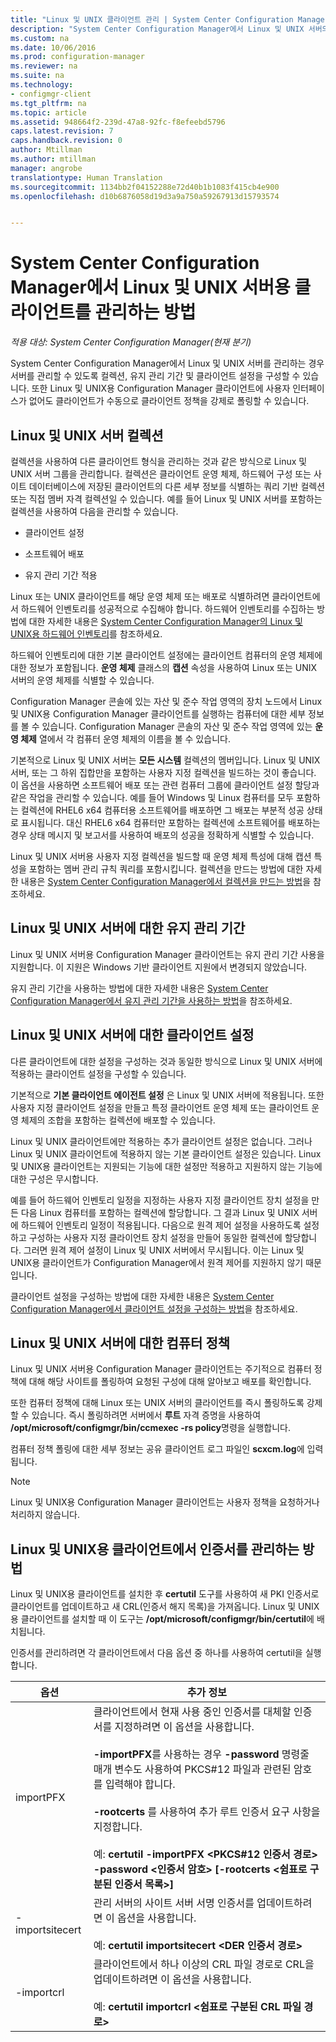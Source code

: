 ```yaml
---
title: "Linux 및 UNIX 클라이언트 관리 | System Center Configuration Manager"
description: "System Center Configuration Manager에서 Linux 및 UNIX 서버의 클라이언트 관리"
ms.custom: na
ms.date: 10/06/2016
ms.prod: configuration-manager
ms.reviewer: na
ms.suite: na
ms.technology:
- configmgr-client
ms.tgt_pltfrm: na
ms.topic: article
ms.assetid: 948664f2-239d-47a8-92fc-f8efeebd5796
caps.latest.revision: 7
caps.handback.revision: 0
author: Mtillman
ms.author: mtillman
manager: angrobe
translationtype: Human Translation
ms.sourcegitcommit: 1134bb2f04152288e72d40b1b1083f415cb4e900
ms.openlocfilehash: d10b6876058d19d3a9a750a59267913d15793574


---
```

# <a name="how-to-manage-clients-for-linux-and-unix-servers-in-system-center-configuration-manager"></a>System Center Configuration Manager에서 Linux 및 UNIX 서버용 클라이언트를 관리하는 방법

*적용 대상: System Center Configuration Manager(현재 분기)*

System Center Configuration Manager에서 Linux 및 UNIX 서버를 관리하는 경우 서버를 관리할 수 있도록 컬렉션, 유지 관리 기간 및 클라이언트 설정을 구성할 수 있습니다. 또한 Linux 및 UNIX용 Configuration Manager 클라이언트에 사용자 인터페이스가 없어도 클라이언트가 수동으로 클라이언트 정책을 강제로 폴링할 수 있습니다.

##  <a name="a-namebkmkcollectionsforlnua-collections-of-linux-and-unix-servers"></a><a name="BKMK_CollectionsforLnU"></a> Linux 및 UNIX 서버 컬렉션  
 컬렉션을 사용하여 다른 클라이언트 형식을 관리하는 것과 같은 방식으로 Linux 및 UNIX 서버 그룹을 관리합니다. 컬렉션은 클라이언트 운영 체제, 하드웨어 구성 또는 사이트 데이터베이스에 저장된 클라이언트의 다른 세부 정보를 식별하는 쿼리 기반 컬렉션 또는 직접 멤버 자격 컬렉션일 수 있습니다. 예를 들어 Linux 및 UNIX 서버를 포함하는컬렉션을 사용하여 다음을 관리할 수 있습니다.  

-   클라이언트 설정  

-   소프트웨어 배포  

-   유지 관리 기간 적용  

 Linux 또는 UNIX 클라이언트를 해당 운영 체제 또는 배포로 식별하려면 클라이언트에서 하드웨어 인벤토리를 성공적으로 수집해야 합니다. 하드웨어 인벤토리를 수집하는 방법에 대한 자세한 내용은 [System Center Configuration Manager의 Linux 및 UNIX용 하드웨어 인벤토리](../../../core/clients/manage/inventory/hardware-inventory-for-linux-and-unix.md)를 참조하세요.  

 하드웨어 인벤토리에 대한 기본 클라이언트 설정에는 클라이언트 컴퓨터의 운영 체제에 대한 정보가 포함됩니다. **운영 체제** 클래스의 **캡션** 속성을 사용하여 Linux 또는 UNIX 서버의 운영 체제를 식별할 수 있습니다.  

 Configuration Manager 콘솔에 있는 자산 및 준수 작업 영역의 장치 노드에서 Linux 및 UNIX용 Configuration Manager 클라이언트를 실행하는 컴퓨터에 대한 세부 정보를 볼 수 있습니다. Configuration Manager 콘솔의 자산 및 준수 작업 영역에 있는 **운영 체제** 열에서 각 컴퓨터 운영 체제의 이름을 볼 수 있습니다.  

 기본적으로 Linux 및 UNIX 서버는 **모든 시스템** 컬렉션의 멤버입니다. Linux 및 UNIX 서버, 또는 그 하위 집합만을 포함하는 사용자 지정 컬렉션을 빌드하는 것이 좋습니다. 이 옵션을 사용하면 소프트웨어 배포 또는 관련 컴퓨터 그룹에 클라이언트 설정 할당과 같은 작업을 관리할 수 있습니다. 예를 들어 Windows 및 Linux 컴퓨터를 모두 포함하는 컬렉션에 RHEL6 x64 컴퓨터용 소프트웨어를 배포하면 그 배포는 부분적 성공 상태로 표시됩니다. 대신 RHEL6 x64 컴퓨터만 포함하는 컬렉션에 소프트웨어를 배포하는 경우 상태 메시지 및 보고서를 사용하여 배포의 성공을 정확하게 식별할 수 있습니다.  

 Linux 및 UNIX 서버용 사용자 지정 컬렉션을 빌드할 때 운영 체제 특성에 대해 캡션 특성을 포함하는 멤버 관리 규칙 쿼리를 포함시킵니다. 컬렉션을 만드는 방법에 대한 자세한 내용은 [System Center Configuration Manager에서 컬렉션을 만드는 방법](../../../core/clients/manage/collections/create-collections.md)을 참조하세요.  

##  <a name="a-namebkmkmaintenancewindowsforlnua-maintenance-windows-for-linux-and-unix-servers"></a><a name="BKMK_MaintenanceWindowsforLnU"></a> Linux 및 UNIX 서버에 대한 유지 관리 기간  
 Linux 및 UNIX 서버용 Configuration Manager 클라이언트는 유지 관리 기간 사용을 지원합니다. 이 지원은 Windows 기반 클라이언트 지원에서 변경되지 않았습니다.  

 유지 관리 기간을 사용하는 방법에 대한 자세한 내용은 [System Center Configuration Manager에서 유지 관리 기간을 사용하는 방법](../../../core/clients/manage/collections/use-maintenance-windows.md)을 참조하세요.  

##  <a name="a-namebkmkclientsettingsforlnua-client-settings-for-linux-and-unix-servers"></a><a name="BKMK_ClientSettingsforLnU"></a> Linux 및 UNIX 서버에 대한 클라이언트 설정  
 다른 클라이언트에 대한 설정을 구성하는 것과 동일한 방식으로 Linux 및 UNIX 서버에 적용하는 클라이언트 설정을 구성할 수 있습니다.  

 기본적으로 **기본 클라이언트 에이전트 설정** 은 Linux 및 UNIX 서버에 적용됩니다. 또한 사용자 지정 클라이언트 설정을 만들고 특정 클라이언트 운영 체제 또는 클라이언트 운영 체제의 조합을 포함하는 컬렉션에 배포할 수 있습니다.  

 Linux 및 UNIX 클라이언트에만 적용하는 추가 클라이언트 설정은 없습니다. 그러나 Linux 및 UNIX 클라이언트에 적용하지 않는 기본 클라이언트 설정은 있습니다. Linux 및 UNIX용 클라이언트는 지원되는 기능에 대한 설정만 적용하고 지원하지 않는 기능에 대한 구성은 무시합니다.  

 예를 들어 하드웨어 인벤토리 일정을 지정하는 사용자 지정 클라이언트 장치 설정을 만든 다음 Linux 컴퓨터를 포함하는 컬렉션에 할당합니다. 그 결과 Linux 및 UNIX 서버에 하드웨어 인벤토리 일정이 적용됩니다. 다음으로 원격 제어 설정을 사용하도록 설정하고 구성하는 사용자 지정 클라이언트 장치 설정을 만들어 동일한 컬렉션에 할당합니다. 그러면 원격 제어 설정이 Linux 및 UNIX 서버에서 무시됩니다. 이는 Linux 및 UNIX용 클라이언트가 Configuration Manager에서 원격 제어를 지원하지 않기 때문입니다.  

 클라이언트 설정을 구성하는 방법에 대한 자세한 내용은 [System Center Configuration Manager에서 클라이언트 설정을 구성하는 방법](../../../core/clients/deploy/configure-client-settings.md)을 참조하세요.  

##  <a name="a-namebkmkpolicyforlnua-computer-policy-for-linux-and-unix-servers"></a><a name="BKMK_PolicyforLnU"></a> Linux 및 UNIX 서버에 대한 컴퓨터 정책  
 Linux 및 UNIX 서버용 Configuration Manager 클라이언트는 주기적으로 컴퓨터 정책에 대해 해당 사이트를 폴링하여 요청된 구성에 대해 알아보고 배포를 확인합니다.  

 또한 컴퓨터 정책에 대해 Linux 또는 UNIX 서버의 클라이언트를 즉시 폴링하도록 강제할 수 있습니다. 즉시 폴링하려면 서버에서 **루트** 자격 증명을 사용하여 **/opt/microsoft/configmgr/bin/ccmexec -rs policy**명령을 실행합니다.  

 컴퓨터 정책 폴링에 대한 세부 정보는 공유 클라이언트 로그 파일인 **scxcm.log**에 입력됩니다.  

> [!NOTE]  
>  Linux 및 UNIX용 Configuration Manager 클라이언트는 사용자 정책을 요청하거나 처리하지 않습니다.  

##  <a name="a-namebkmkmanagelinuxcertsa-how-to-manage-certificates-on-the-client-for-linux-and-unix"></a><a name="BKMK_ManageLinuxCerts"></a> Linux 및 UNIX용 클라이언트에서 인증서를 관리하는 방법  
 Linux 및 UNIX용 클라이언트를 설치한 후 **certutil** 도구를 사용하여 새 PKI 인증서로 클라이언트를 업데이트하고 새 CRL(인증서 해지 목록)을 가져옵니다. Linux 및 UNIX용 클라이언트를 설치할 때 이 도구는 **/opt/microsoft/configmgr/bin/certutil**에 배치됩니다.  

 인증서를 관리하려면 각 클라이언트에서 다음 옵션 중 하나를 사용하여 certutil을 실행합니다.  

|옵션|추가 정보|  
|------------|----------------------|  
|importPFX|클라이언트에서 현재 사용 중인 인증서를 대체할 인증서를 지정하려면 이 옵션을 사용합니다.<br /><br /> **-importPFX**를 사용하는 경우 **-password** 명령줄 매개 변수도 사용하여 PKCS#12 파일과 관련된 암호를 입력해야 합니다.<br /><br /> **-rootcerts** 를 사용하여 추가 루트 인증서 요구 사항을 지정합니다.<br /><br /> 예: **certutil -importPFX &lt;PKCS#12 인증서 경로> -password &lt;인증서 암호\> [-rootcerts &lt;쉼표로 구분된 인증서 목록>]**|  
|-importsitecert|관리 서버의 사이트 서버 서명 인증서를 업데이트하려면 이 옵션을 사용합니다.<br /><br /> 예: **certutil importsitecert &lt;DER 인증서 경로\>**|  
|-importcrl|클라이언트에서 하나 이상의 CRL 파일 경로로 CRL을 업데이트하려면 이 옵션을 사용합니다.<br /><br /> 예: **certutil importcrl &lt;쉼표로 구분된 CRL 파일 경로\>**|  



<!--HONumber=Nov16_HO1-->


